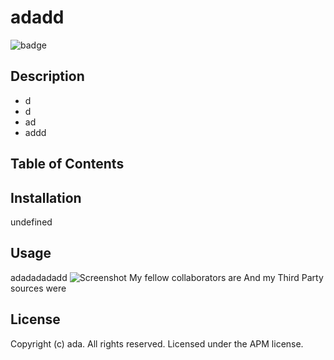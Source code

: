 # adadd 
 ![badge](https://img.shields.io/badge/License-APM%202.0-blue.svg) 
 ## Description 
 * d 
 * d 
 * ad 
 * addd 
 ## Table of Contents 
 ## Installation 
 undefined 
 ## Usage 
 adadadadadd 
 ![Screenshot](https://user-images.githubusercontent.com/110849715/191162801-4c49d6ef-3e31-4dc2-8ac2-0a17137140b1.png) 
 My fellow collaborators are  And my Third Party sources were  
 ## License 
 Copyright (c) ada. All rights reserved. 
 Licensed under the APM license.


      
      